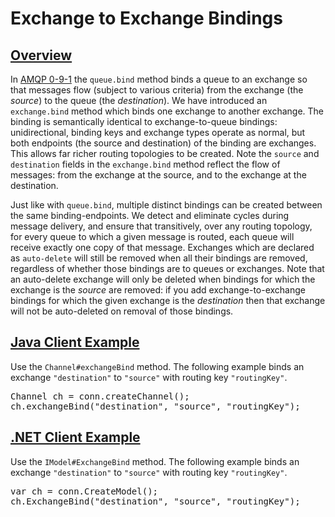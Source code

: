 <!--
Copyright (c) 2005-2024 Broadcom. All Rights Reserved. The term "Broadcom" refers to Broadcom Inc. and/or its subsidiaries.

All rights reserved. This program and the accompanying materials
are made available under the terms of the under the Apache License,
Version 2.0 (the "License”); you may not use this file except in compliance
with the License. You may obtain a copy of the License at

https://www.apache.org/licenses/LICENSE-2.0

Unless required by applicable law or agreed to in writing, software
distributed under the License is distributed on an "AS IS" BASIS,
WITHOUT WARRANTIES OR CONDITIONS OF ANY KIND, either express or implied.
See the License for the specific language governing permissions and
limitations under the License.
-->

# Exchange to Exchange Bindings

## <a id="overview" class="anchor" href="#overview">Overview</a>

In [AMQP 0-9-1](./tutorials/amqp-concepts.html) the `queue.bind` method binds a queue to an
exchange so that messages flow (subject to various criteria)
from the exchange (the <em>source</em>) to the queue (the
<em>destination</em>). We have introduced an
`exchange.bind` method which binds one
exchange to another exchange. The binding is semantically
identical to exchange-to-queue bindings: unidirectional,
binding keys and exchange types operate as normal, but both
endpoints (the source and destination) of the binding are
exchanges. This allows far richer routing topologies to be
created. Note the `source` and
`destination` fields in the
`exchange.bind` method reflect the flow of
messages: from the exchange at the source, and to the
exchange at the destination.

Just like with `queue.bind`, multiple distinct
bindings can be created between the same
binding-endpoints. We detect and eliminate cycles during
message delivery, and ensure that transitively, over any
routing topology, for every queue to which a given message
is routed, each queue will receive exactly one copy of that
message. Exchanges which are declared as
`auto-delete` will still be removed when all
their bindings are removed, regardless of whether those
bindings are to queues or exchanges. Note that an
auto-delete exchange will only be deleted when bindings for
which the exchange is the <em>source</em> are removed: if
you add exchange-to-exchange bindings for which the given
exchange is the <em>destination</em> then that exchange will
not be auto-deleted on removal of those bindings.

## <a id="java-example" class="anchor" href="#java-example">Java Client Example</a>

Use the `Channel#exchangeBind` method.
The following example binds an exchange `"destination"`
to `"source"` with routing key `"routingKey"`.

<pre class="lang-java">
Channel ch = conn.createChannel();
ch.exchangeBind("destination", "source", "routingKey");
</pre>

## <a id="dotnet-example" class="anchor" href="#dotnet-example">.NET Client Example</a>

Use the `IModel#ExchangeBind` method.
The following example binds an exchange `"destination"`
to `"source"` with routing key `"routingKey"`.

<pre class="lang-csharp">
var ch = conn.CreateModel();
ch.ExchangeBind("destination", "source", "routingKey");
</pre>

